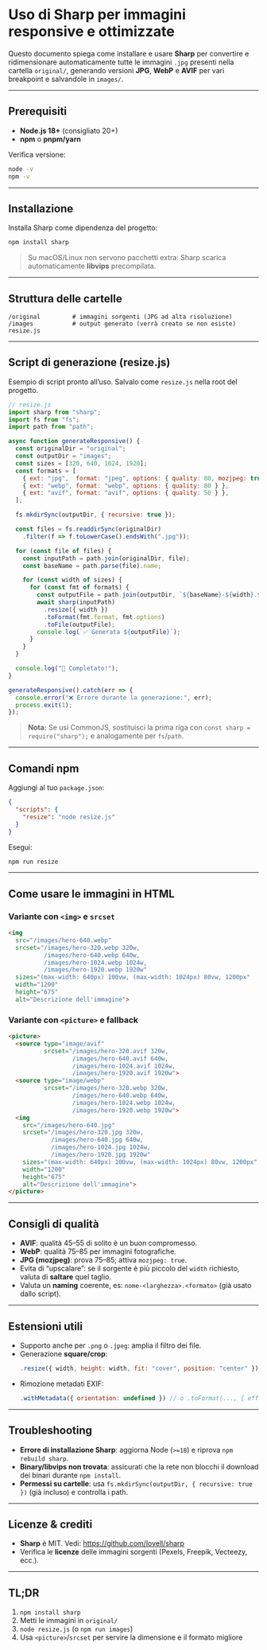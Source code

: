 # Uso di Sharp per immagini responsive e ottimizzate

Questo documento spiega come installare e usare **Sharp** per convertire e ridimensionare automaticamente tutte le immagini `.jpg` presenti nella cartella `original/`, generando versioni **JPG**, **WebP** e **AVIF** per vari breakpoint e salvandole in `images/`.

---

## Prerequisiti

- **Node.js 18+** (consigliato 20+)
- **npm** o **pnpm/yarn**

Verifica versione:
```bash
node -v
npm -v
```

---

## Installazione

Installa Sharp come dipendenza del progetto:
```bash
npm install sharp
```
> Su macOS/Linux non servono pacchetti extra: Sharp scarica automaticamente **libvips** precompilata.

---

## Struttura delle cartelle

```
/original         # immagini sorgenti (JPG ad alta risoluzione)
/images           # output generato (verrà creato se non esiste)
resize.js
```

---

## Script di generazione (resize.js)

Esempio di script pronto all’uso. Salvalo come `resize.js` nella root del progetto.

```js
// resize.js
import sharp from "sharp";
import fs from "fs";
import path from "path";

async function generateResponsive() {
  const originalDir = "original";
  const outputDir = "images";
  const sizes = [320, 640, 1024, 1920];
  const formats = [
    { ext: "jpg",  format: "jpeg", options: { quality: 80, mozjpeg: true } },
    { ext: "webp", format: "webp", options: { quality: 80 } },
    { ext: "avif", format: "avif", options: { quality: 50 } },
  ];

  fs.mkdirSync(outputDir, { recursive: true });

  const files = fs.readdirSync(originalDir)
    .filter(f => f.toLowerCase().endsWith(".jpg"));

  for (const file of files) {
    const inputPath = path.join(originalDir, file);
    const baseName = path.parse(file).name;

    for (const width of sizes) {
      for (const fmt of formats) {
        const outputFile = path.join(outputDir, `${baseName}-${width}.${fmt.ext}`);
        await sharp(inputPath)
          .resize({ width })
          .toFormat(fmt.format, fmt.options)
          .toFile(outputFile);
        console.log(`✅ Generata ${outputFile}`);
      }
    }
  }

  console.log("🎉 Completato!");
}

generateResponsive().catch(err => {
  console.error("❌ Errore durante la generazione:", err);
  process.exit(1);
});
```

> **Nota:** Se usi CommonJS, sostituisci la prima riga con `const sharp = require("sharp");` e analogamente per `fs`/`path`.

---

## Comandi npm

Aggiungi al tuo `package.json`:
```json
{
  "scripts": {
    "resize": "node resize.js"
  }
}
```

Esegui:
```bash
npm run resize
```

---

## Come usare le immagini in HTML

### Variante con `<img>` e `srcset`
```html
<img
  src="/images/hero-640.webp"
  srcset="/images/hero-320.webp 320w,
          /images/hero-640.webp 640w,
          /images/hero-1024.webp 1024w,
          /images/hero-1920.webp 1920w"
  sizes="(max-width: 640px) 100vw, (max-width: 1024px) 80vw, 1200px"
  width="1200"
  height="675"
  alt="Descrizione dell'immagine">
```

### Variante con `<picture>` e fallback
```html
<picture>
  <source type="image/avif" 
          srcset="/images/hero-320.avif 320w,
                  /images/hero-640.avif 640w,
                  /images/hero-1024.avif 1024w,
                  /images/hero-1920.avif 1920w">
  <source type="image/webp" 
          srcset="/images/hero-320.webp 320w,
                  /images/hero-640.webp 640w,
                  /images/hero-1024.webp 1024w,
                  /images/hero-1920.webp 1920w">
  <img
    src="/images/hero-640.jpg"
    srcset="/images/hero-320.jpg 320w,
            /images/hero-640.jpg 640w,
            /images/hero-1024.jpg 1024w,
            /images/hero-1920.jpg 1920w"
    sizes="(max-width: 640px) 100vw, (max-width: 1024px) 80vw, 1200px"
    width="1200"
    height="675"
    alt="Descrizione dell'immagine">
</picture>
```

---

## Consigli di qualità

- **AVIF**: qualità 45–55 di solito è un buon compromesso.
- **WebP**: qualità 75–85 per immagini fotografiche.
- **JPG (mozjpeg)**: prova 75–85; attiva `mozjpeg: true`.
- Evita di “upscalare”: se il sorgente è più piccolo del `width` richiesto, valuta di **saltare** quel taglio.
- Valuta un **naming** coerente, es: `nome-<larghezza>.<formato>` (già usato dallo script).

---

## Estensioni utili

- Supporto anche per `.png` o `.jpeg`: amplia il filtro dei file.
- Generazione **square/crop**:
  ```js
  .resize({ width, height: width, fit: "cover", position: "center" })
  ```
- Rimozione metadati EXIF:
  ```js
  .withMetadata({ orientation: undefined }) // o .toFormat(..., { effort: 4 })
  ```

---

## Troubleshooting

- **Errore di installazione Sharp**: aggiorna Node (`>=18`) e riprova `npm rebuild sharp`.
- **Binary/libvips non trovata**: assicurati che la rete non blocchi il download dei binari durante `npm install`.
- **Permessi su cartelle**: usa `fs.mkdirSync(outputDir, { recursive: true })` (già incluso) e controlla i path.

---

## Licenze & crediti

- **Sharp** è MIT. Vedi: https://github.com/lovell/sharp
- Verifica le **licenze** delle immagini sorgenti (Pexels, Freepik, Vecteezy, ecc.).

---

## TL;DR

1. `npm install sharp`
2. Metti le immagini in `original/`
3. `node resize.js` (o `npm run images`)
4. Usa `<picture>`/`srcset` per servire la dimensione e il formato migliore
